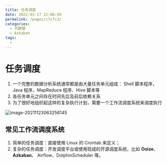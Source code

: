 ```yaml
---
title: 任务调度
date: 2022-03-17 22:08:50
permalink: /pages/c7cfc3/
categories:
  - 大数据
  - Azkaban
tags:
  - 
---
```

# 任务调度

1. 一个完整的数据分析系统通常都是由大量任务单元组成：
   Shell 脚本程序，Java 程序，MapReduce 程序、Hive 脚本等
2. 各任务单元之间存在时间先后及前后依赖关系
3. 为了很好地组织起这样的复杂执行计划，需要一个工作流调度系统来调度执行

![image-20211123063256145](https://gitee.com/Iekrwh/md-images/raw/master/images/image-20211123063256145.png)

## 常见工作流调度系统

1. 简单的任务调度：直接使用 Linux 的 Crontab 来定义；
2. 复杂的任务调度：开发调度平台或使用现成的开源调度系统，比如 **Ooize**、**Azkaban**、
   Airflow、DolphinScheduler 等。

